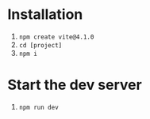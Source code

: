 # Installation
1. `npm create vite@4.1.0`
2. `cd [project]`
3. `npm i`


# Start the dev server
1. `npm run dev`



